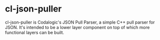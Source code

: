 cl-json-puller
==============

cl-json-puller is Codalogic's JSON Pull Parser, a simple C++ pull parser for JSON.  It's intended to be a lower layer component on top of which more functional layers can be built.
